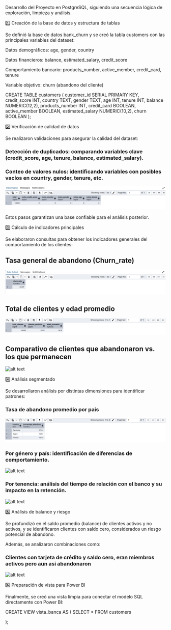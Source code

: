 Desarrollo del Proyecto en PostgreSQL, siguiendo una secuencia lógica de exploración, limpieza y análisis.

1️⃣ Creación de la base de datos y estructura de tablas

Se definió la base de datos bank_churn y se creó la tabla customers con las principales variables del dataset:

Datos demográficos: age, gender, country

Datos financieros: balance, estimated_salary, credit_score

Comportamiento bancario: products_number, active_member, credit_card, tenure

Variable objetivo: churn (abandono del cliente)

CREATE TABLE customers (
    customer_id SERIAL PRIMARY KEY,
    credit_score INT,
    country TEXT,
    gender TEXT,
    age INT,
    tenure INT,
    balance NUMERIC(12,2),
    products_number INT,
    credit_card BOOLEAN,
    active_member BOOLEAN,
    estimated_salary NUMERIC(10,2),
    churn BOOLEAN
);

2️⃣ Verificación de calidad de datos

Se realizaron validaciones para asegurar la calidad del dataset:

### Detección de duplicados: comparando variables clave (credit_score, age, tenure, balance, estimated_salary).



### Conteo de valores nulos: identificando variables con posibles vacíos en country, gender, tenure, etc.


![alt text](Capturas/valores_nulos.png)

Estos pasos garantizan una base confiable para el análisis posterior.

3️⃣ Cálculo de indicadores principales

Se elaboraron consultas para obtener los indicadores generales del comportamiento de los clientes:

## Tasa general de abandono (Churn_rate)

![Tasa de abandono general](./Capturas/tasa_abandono.png)



## Total de clientes y edad promedio

![alt text](Capturas/total_clientes_edad_promedio.png)


## Comparativo de clientes que abandonaron vs. los que permanecen

![alt text](image-4.png)

4️⃣ Análisis segmentado

Se desarrollaron análisis por distintas dimensiones para identificar patrones:

### Tasa de abandono promedio por pais

![alt text](Capturas/abandono_por_pais.png)

### Por género y país: identificación de diferencias de comportamiento.

![alt text](image-6.png)

### Por tenencia: análisis del tiempo de relación con el banco y su impacto en la retención.

![alt text](image-7.png)


5️⃣ Análisis de balance y riesgo

Se profundizó en el saldo promedio (balance) de clientes activos y no activos, y se identificaron clientes con saldo cero, considerados un riesgo potencial de abandono.

Además, se analizaron combinaciones como:

### Clientes con tarjeta de crédito y saldo cero, eran miembros activos pero aun asi abandonaron 

![alt text](image-8.png)



6️⃣ Preparación de vista para Power BI

Finalmente, se creó una vista limpia para conectar el modelo SQL directamente con Power BI:

CREATE VIEW vista_banca AS (
    SELECT *
    FROM customers

);










